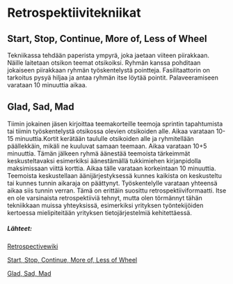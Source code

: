 # Retrospektiivitekniikat

## Start, Stop, Continue, More of, Less of Wheel

Tekniikassa tehdään paperista ympyrä, joka jaetaan viiteen piirakkaan. Näille laitetaan otsikon teemat otsikoiksi. Ryhmän kanssa pohditaan jokaiseen piirakkaan ryhmän työskentelystä pointteja. Fasilitaattorin on tarkoitus pysyä hiljaa ja antaa ryhmän itse löytää pointit. Palaveeramiseen varataan 10 minuuttia aikaa.

## Glad, Sad, Mad

Tiimin jokainen jäsen kirjoittaa teemakorteille teemoja sprintin tapahtumista tai tiimin työskentelystä otsikossa olevien otsikoiden alle. Aikaa varataan 10-15 minuuttia.Kortit kerätään taululle otsikoiden alle ja ryhmitellään päällekkäin, mikäli ne kuuluvat samaan teemaan. Aikaa varataan 10+5 minuuttia. Tämän jälkeen ryhmä äänestää teemoista tärkeimmät keskusteltavaksi esimerkiksi äänestämällä tukkimiehen kirjanpidolla maksimissaan viittä korttia. Aikaa tälle varataan korkeintaan 10 minuuttia. Teemoista keskustellaan äänijärjestyksessä kunnes kaikista on keskusteltu tai kunnes tunnin aikaraja on päättynyt. Työskentelylle varataan yhteensä aikaa siis tunnin verran.
Tämä on erittäin suosittu retrospektiiviformaatti. Itse en ole varsinaista retrospektiiviä tehnyt, mutta olen törmännyt tähän tekniikkaan muissa yhteyksissä, esimerkiksi yrityksen työntekijöiden kertoessa mielipiteitään yrityksen tietojärjestelmiä kehitettäessä.


##### Lähteet:


[Retrospectivewiki](http://retrospectivewiki.org/index.php?title=Retrospective_Plans)


[Start, Stop, Continue, More of, Less of Wheel](http://retrospectivewiki.org/index.php?title=Start,_Stop,_Continue,_More_of,_Less_of_Wheel)


[Glad, Sad, Mad](http://retrospectivewiki.org/index.php?title=Glad,_Sad,_Mad)
